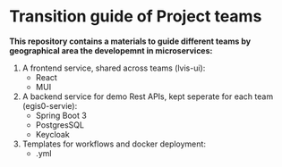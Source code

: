 # Transition guide of Project teams
**This repository contains a materials to guide different teams by geographical area the developemnt in microservices:**
 1. A frontend service, shared across teams (lvis-ui):
    * React
    * MUI
 1. A backend service for demo Rest APIs, kept seperate for each team (egis0-servie):
    * Spring Boot 3
    * PostgresSQL
    * Keycloak
 1. Templates for workflows and docker deployment:
    * .yml
